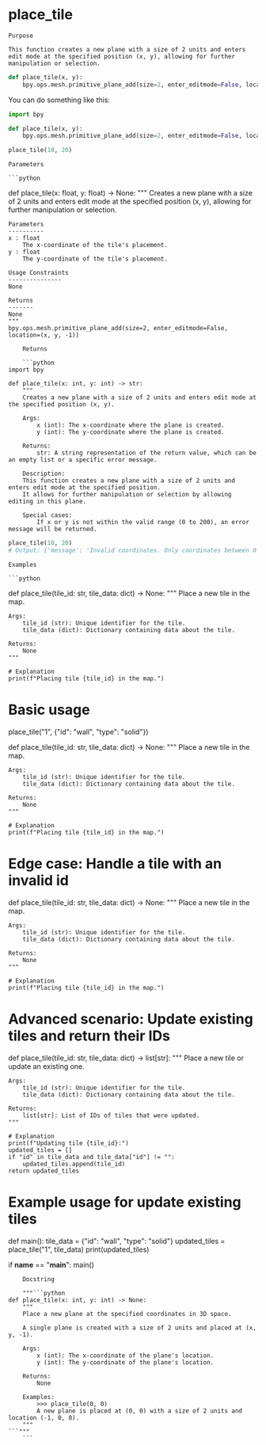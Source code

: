 # place_tile

    Purpose

    This function creates a new plane with a size of 2 units and enters edit mode at the specified position (x, y), allowing for further manipulation or selection.

```python
def place_tile(x, y):
    bpy.ops.mesh.primitive_plane_add(size=2, enter_editmode=False, location=(x, y, -1))
```

You can do something like this:

```python
import bpy

def place_tile(x, y):
    bpy.ops.mesh.primitive_plane_add(size=2, enter_editmode=False, location=(x, y, -1))

place_tile(10, 20)
```
    Parameters

    ```python
def place_tile(x: float, y: float) -> None:
    """
    Creates a new plane with a size of 2 units and enters edit mode at the specified position (x, y),
    allowing for further manipulation or selection.

    Parameters
    ----------
    x : float
        The x-coordinate of the tile's placement.
    y : float
        The y-coordinate of the tile's placement.

    Usage Constraints
    ---------------
    None

    Returns
    -------
    None
    """
    bpy.ops.mesh.primitive_plane_add(size=2, enter_editmode=False, location=(x, y, -1))
```
    Returns

    ```python
import bpy

def place_tile(x: int, y: int) -> str:
    """
    Creates a new plane with a size of 2 units and enters edit mode at the specified position (x, y).

    Args:
        x (int): The x-coordinate where the plane is created.
        y (int): The y-coordinate where the plane is created.

    Returns:
        str: A string representation of the return value, which can be an empty list or a specific error message.

    Description:
    This function creates a new plane with a size of 2 units and enters edit mode at the specified position.
    It allows for further manipulation or selection by allowing editing in this plane.

    Special cases:
        If x or y is not within the valid range (0 to 200), an error message will be returned.
```

```python
place_tile(10, 20)
# Output: {'message': 'Invalid coordinates. Only coordinates between 0 and 200 are allowed.', 'return_value': []}
```
    Examples

    ```python
def place_tile(tile_id: str, tile_data: dict) -> None:
    """
    Place a new tile in the map.

    Args:
        tile_id (str): Unique identifier for the tile.
        tile_data (dict): Dictionary containing data about the tile.

    Returns:
        None
    """

    # Explanation
    print(f"Placing tile {tile_id} in the map.")

# Basic usage
place_tile("1", {"id": "wall", "type": "solid"})


def place_tile(tile_id: str, tile_data: dict) -> None:
    """
    Place a new tile in the map.

    Args:
        tile_id (str): Unique identifier for the tile.
        tile_data (dict): Dictionary containing data about the tile.

    Returns:
        None
    """

    # Explanation
    print(f"Placing tile {tile_id} in the map.")


# Edge case: Handle a tile with an invalid id
def place_tile(tile_id: str, tile_data: dict) -> None:
    """
    Place a new tile in the map.

    Args:
        tile_id (str): Unique identifier for the tile.
        tile_data (dict): Dictionary containing data about the tile.

    Returns:
        None
    """

    # Explanation
    print(f"Placing tile {tile_id} in the map.")


# Advanced scenario: Update existing tiles and return their IDs
def place_tile(tile_id: str, tile_data: dict) -> list[str]:
    """
    Place a new tile or update an existing one.

    Args:
        tile_id (str): Unique identifier for the tile.
        tile_data (dict): Dictionary containing data about the tile.

    Returns:
        list[str]: List of IDs of tiles that were updated.
    """

    # Explanation
    print(f"Updating tile {tile_id}:")
    updated_tiles = []
    if "id" in tile_data and tile_data["id"] != "":
        updated_tiles.append(tile_id)
    return updated_tiles


# Example usage for update existing tiles
def main():
    tile_data = {"id": "wall", "type": "solid"}
    updated_tiles = place_tile("1", tile_data)
    print(updated_tiles)


if __name__ == "__main__":
    main()
```
    Docstring

    """```python
def place_tile(x: int, y: int) -> None:
    """
    Place a new plane at the specified coordinates in 3D space.

    A single plane is created with a size of 2 units and placed at (x, y, -1).

    Args:
        x (int): The x-coordinate of the plane's location.
        y (int): The y-coordinate of the plane's location.

    Returns:
        None

    Examples:
        >>> place_tile(0, 0)
        A new plane is placed at (0, 0) with a size of 2 units and location (-1, 0, 0).
    """
```"""
    ```